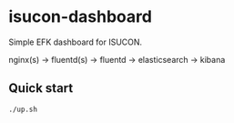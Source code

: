 # isucon-dashboard

Simple EFK dashboard for ISUCON.

nginx(s) -> fluentd(s) -> fluentd -> elasticsearch -> kibana

## Quick start

```sh
./up.sh
```
